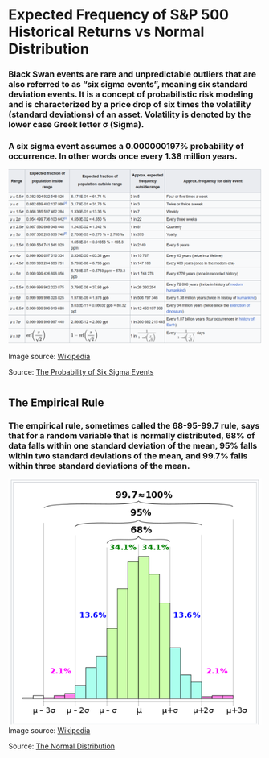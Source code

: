 # Expected Frequency of S&P 500 Historical Returns vs Normal Distribution

### Black Swan events are rare and unpredictable outliers that are also referred to as “six sigma events”, meaning six standard deviation events. It is a concept of probabilistic risk modeling and is characterized by a price drop of six times the volatility (standard deviations) of an asset. Volatility is denoted by the lower case Greek letter σ (Sigma).
### A six sigma event assumes a 0.000000197% probability of occurrence. In other words once every 1.38 million years.

![sigma_frequencies](Resources/sigma_freq.png)

Image source: [Wikipedia](https://en.wikipedia.org/wiki/68%E2%80%9395%E2%80%9399.7_rule)

Source: [The Probability of Six Sigma Events](https://nox.im/posts/2021/1230/the-probability-of-six-sigma-events/)
#
## The Empirical Rule
### The empirical rule, sometimes called the 68-95-99.7 rule, says that for a random variable that is normally distributed, 68% of data falls within one standard deviation of the mean, 95% falls within two standard deviations of the mean, and 99.7% falls within three standard deviations of the mean.

![Normal Distribution](Resources/normal_distribution.png)
Image source: [Wikipedia](https://en.wikipedia.org/wiki/68%E2%80%9395%E2%80%9399.7_rule)

Source: [The Normal Distribution](https://www.statology.org/the-normal-distribution/)


